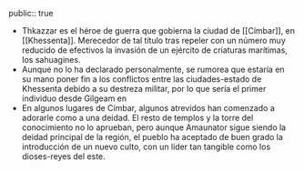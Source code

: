 public:: true

- Thkazzar es el héroe de guerra que gobierna la ciudad de [[Címbar]], en [[Khessenta]]. Merecedor de tal título tras repeler con un número muy reducido de efectivos la invasión de un ejército de criaturas marítimas, los sahuagines.
- Aunque no lo ha declarado personalmente, se rumorea que estaría en su mano poner fin a los conflictos entre las ciudades-estado de Khessenta debido a su destreza militar, por lo que sería el primer individuo desde Gilgeam en
- En algunos lugares de Címbar, algunos atrevidos han comenzado a adorarle como a una deidad. El resto de templos y la torre del conocimiento no lo aprueban, pero aunque Amaunator sigue siendo la deidad principal de la región, el pueblo ha aceptado de buen grado la introducción de un nuevo culto, con un líder tan tangible como los dioses-reyes del este.